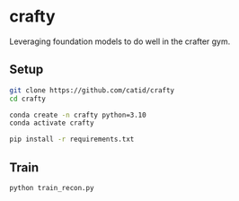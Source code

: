 # crafty

Leveraging foundation models to do well in the crafter gym.

## Setup

```bash
git clone https://github.com/catid/crafty
cd crafty

conda create -n crafty python=3.10
conda activate crafty

pip install -r requirements.txt
```

## Train

```bash
python train_recon.py
```

